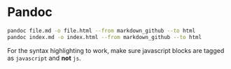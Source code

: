 # Pandoc

```sh
pandoc file.md -o file.html --from markdown_github --to html
pandoc index.md -o index.html --from markdown_github --to html
```

For the syntax highlighting to work, make sure javascript blocks are tagged as `javascript` and **not** `js`.
